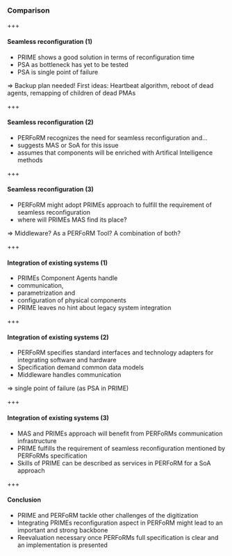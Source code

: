 ### Comparison

+++
#### Seamless reconfiguration (1)
* PRIME shows a good solution in terms of reconfiguration time
 * PSA as bottleneck has yet to be tested
 * PSA is single point of failure
 <p>=> Backup plan needed!
 First ideas: Heartbeat algorithm, reboot of dead agents, remapping of children of dead PMAs</p>

+++
#### Seamless reconfiguration (2)
* PERFoRM recognizes the need for seamless reconfiguration and...
 * suggests MAS or SoA for this issue
 * assumes that components will be enriched with Artifical Intelligence methods

+++
#### Seamless reconfiguration (3)
* PERFoRM might adopt PRIMEs approach to fulfill the requirement of seamless reconfiguration
 * where will PRIMEs MAS find its place?
 <p>=> Middleware? As a PERFoRM Tool? A combination of both?</p>

+++
#### Integration of existing systems (1)
* PRIMEs Component Agents handle
 * communication,
 * parametrization and
 * configuration of physical components
* PRIME leaves no hint about legacy system integration

+++
#### Integration of existing systems (2)
* PERFoRM specifies standard interfaces and technology adapters for integrating software and hardware
* Specification demand common data models
* Middleware handles communication
<p>=> single point of failure (as PSA in PRIME)</p>

+++
#### Integration of existing systems (3)
* MAS and PRIMEs approach will benefit from PERFoRMs communication infrastructure
* PRIME fulfills the requirement of seamless reconfiguration mentioned by PERFoRMs specification
* Skills of PRIME can be described as services in PERFoRM for a SoA approach

+++
#### Conclusion
* PRIME and PERFoRM tackle other challenges of the digitization
* Integrating PRIMEs reconfiguration aspect in PERFoRM might lead to an important and strong backbone
* Reevaluation necessary once PERFoRMs full specification is clear and an implementation is presented
